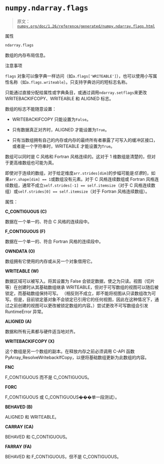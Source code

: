 # `numpy.ndarray.flags`

> 原文：[`numpy.org/doc/1.26/reference/generated/numpy.ndarray.flags.html`](https://numpy.org/doc/1.26/reference/generated/numpy.ndarray.flags.html)

属性

```py
ndarray.flags
```

数组的内存布局信息。

注意事项

`flags` 对象可以像字典一样访问（如`a.flags['WRITEABLE']`），也可以使用小写属性名称（如`a.flags.writeable`）。只支持字典访问的短标志名称。

只能通过直接分配给属性或字典条目，或通过调用`ndarray.setflags`来更改 WRITEBACKIFCOPY、WRITEABLE 和 ALIGNED 标志。

数组的标志不能随意设置：

+   WRITEBACKIFCOPY 只能设置为`False`。

+   只有数据真正对齐时，ALIGNED 才能设置为`True`。

+   只有当数组拥有自己的内存或内存的最终所有者暴露了可写入的缓冲区接口，或者是一个字符串时，WRITEABLE 才能设置为`True`。

数组可以同时是 C 风格和 Fortran 风格连续的。这对于 1 维数组是清楚的，但对于更高维数组也可能为真。

即使对于连续的数组，对于给定维度`arr.strides[dim]`的步幅可能是*任意*的，如果`arr.shape[dim] == 1`或数组没有元素。对于 C 风格连续数组或 Fortran 风格连续数组，通常不成立`self.strides[-1] == self.itemsize`（对于 C 风格连续数组）或`self.strides[0] == self.itemsize`（对于 Fortran 风格连续数组）。

属性：

**C_CONTIGUOUS (C)**

数据在一个单一的、符合 C 风格的连续段中。

**F_CONTIGUOUS (F)**

数据在一个单一的、符合 Fortran 风格的连续段中。

**OWNDATA (O)**

数组拥有它使用的内存或从另一个对象借用它。

**WRITEABLE (W)**

数据区域可以被写入。将其设置为 False 会锁定数据，使之为只读。视图（切片等）在创建时从其基础数组继承 WRITEABLE，但对于可写数组的视图可以随后被锁定，而基础数组保持可写。 （相反则不成立，即不能将视图从只读数组改为可写。但是，目前锁定基对象不会锁定已引用它的任何视图，因此在这种情况下，通过之前创建的视图可以更改被锁定数组的内容。）尝试更改不可写数组会引发 RuntimeError 异常。

**ALIGNED (A)**

数据和所有元素都与硬件适当地对齐。

**WRITEBACKIFCOPY (X)**

这个数组是另一个数组的副本。在释放内存之前必须调用 C-API 函数 PyArray_ResolveWritebackIfCopy，以便将基础数组更新为此数组的内容。

**FNC**

F_CONTIGUOUS 而不是 C_CONTIGUOUS。

**FORC**

F_CONTIGUOUS 或 C_CONTIGUOUS���单一段测试）。

**BEHAVED (B)**

ALIGNED 和 WRITEABLE。

**CARRAY (CA)**

BEHAVED 和 C_CONTIGUOUS。

**FARRAY (FA)**

BEHAVED 和 F_CONTIGUOUS，但不是 C_CONTIGUOUS。
